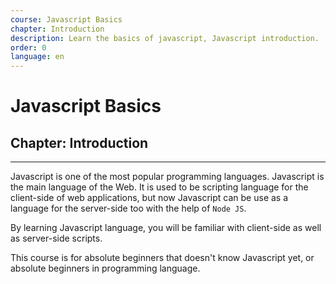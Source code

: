 ```yaml
---
course: Javascript Basics
chapter: Introduction
description: Learn the basics of javascript, Javascript introduction.
order: 0
language: en
---
```


# Javascript Basics

## Chapter: Introduction

---

Javascript is one of the most popular programming languages. Javascript is the main language of the Web. It is used to be scripting language for the client-side of web applications, but now Javascript can be use as a language for the server-side too with the help of `Node JS`.

By learning Javascript language, you will be familiar with client-side as well as server-side scripts.

This course is for absolute beginners that doesn't know Javascript yet, or absolute beginners in programming language.